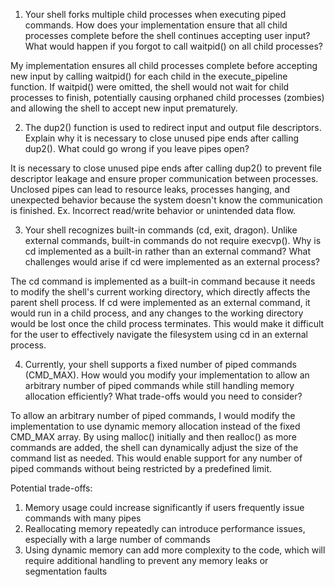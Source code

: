 1. Your shell forks multiple child processes when executing piped commands. How does your implementation ensure that all child processes complete before the shell continues accepting user input? What would happen if you forgot to call waitpid() on all child processes?

My implementation ensures all child processes complete before accepting new input by calling waitpid() for each child in the execute_pipeline function. If waitpid() were omitted, the shell would not wait for child processes to finish, potentially causing orphaned child processes (zombies) and allowing the shell to accept new input prematurely.

2. The dup2() function is used to redirect input and output file descriptors. Explain why it is necessary to close unused pipe ends after calling dup2(). What could go wrong if you leave pipes open?

It is necessary to close unused pipe ends after calling dup2() to prevent file descriptor leakage and ensure proper communication between processes. Unclosed pipes can lead to resource leaks, processes hanging, and unexpected behavior because the system doesn't know the communication is finished. Ex. Incorrect read/write behavior or unintended data flow.

3. Your shell recognizes built-in commands (cd, exit, dragon). Unlike external commands, built-in commands do not require execvp(). Why is cd implemented as a built-in rather than an external command? What challenges would arise if cd were implemented as an external process?

The cd command is implemented as a built-in command because it needs to modify the shell's current working directory, which directly affects the parent shell process. If cd were implemented as an external command, it would run in a child process, and any changes to the working directory would be lost once the child process terminates. This would make it difficult for the user to effectively navigate the filesystem using cd in an external process.

4. Currently, your shell supports a fixed number of piped commands (CMD_MAX). How would you modify your implementation to allow an arbitrary number of piped commands while still handling memory allocation efficiently? What trade-offs would you need to consider?

To allow an arbitrary number of piped commands, I would modify the implementation to use dynamic memory allocation instead of the fixed CMD_MAX array. By using malloc() initially and then realloc() as more commands are added, the shell can dynamically adjust the size of the command list as needed. This would enable support for any number of piped commands without being restricted by a predefined limit.

Potential trade-offs:
1. Memory usage could increase significantly if users frequently issue commands with many pipes
2. Reallocating memory repeatedly can introduce performance issues, especially with a large number of commands
3. Using dynamic memory can add more complexity to the code, which will require additional handling to prevent any memory leaks or segmentation faults